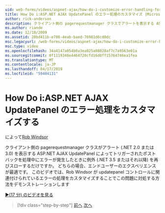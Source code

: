 ```yaml
---
uid: web-forms/videos/aspnet-ajax/how-do-i-customize-error-handling-for-the-aspnet-ajax-updatepanel
title: How Do i:ASP.NET AJAX UpdatePanel のエラー処理のカスタマイズ |Microsoft Docs
author: rick-anderson
description: クライアント側の pagerequestmanager クラスでアラートを表示する ASP.NET AJAX UpdatePanel によってトリガーされたポストバックを処理中にエラーが発生したとき (. NE...
ms.author: riande
ms.date: 12/18/2009
ms.assetid: 28bd411b-e708-4eab-baed-76981d6cd0dc
msc.legacyurl: /web-forms/videos/aspnet-ajax/how-do-i-customize-error-handling-for-the-aspnet-ajax-updatepanel
msc.type: video
ms.openlocfilehash: 34a4147a054b0a3ea025a08028af7c7a9563e01a
ms.sourcegitcommit: 0f1119340e4464720cfd16d0ff15764746ea1fea
ms.translationtype: MT
ms.contentlocale: ja-JP
ms.lasthandoff: 04/17/2019
ms.locfileid: "59404131"
---
```

# <a name="how-do-i-customize-error-handling-for-the-aspnet-ajax-updatepanel"></a>How Do i:ASP.NET AJAX UpdatePanel のエラー処理をカスタマイズする

によって[Rob Windsor](https://twitter.com/robwindsor)

クライアント側の pagerequestmanager クラスがアラート (.NET 2.0 または 3.0) を表示する ASP.NET AJAX UpdatePanel によってトリガーされたポストバックを処理中にエラーが発生したときに例外 (.NET 3.5 またはそれ以降) を再びスローするだけですか。 どちらの場合、エンドユーザーのエクスペリエンスが最適です。 このビデオでは、Rob Windsor が updatepanel コントロールに関連付けられているエラーの処理をカスタマイズすることでこの問題に対処する方法をデモンストレーションします

[&#9654;(17 分) のビデオを見る](https://channel9.msdn.com/Blogs/ASP-NET-Site-Videos/how-do-i-customize-error-handling-for-the-aspnet-ajax-updatepanel)

> [!div class="step-by-step"]
> [前へ](set-up-your-development-environment-for-aspnet-20.md)
> [次へ](how-do-i-use-aspnet-ajax-client-templates.md)
